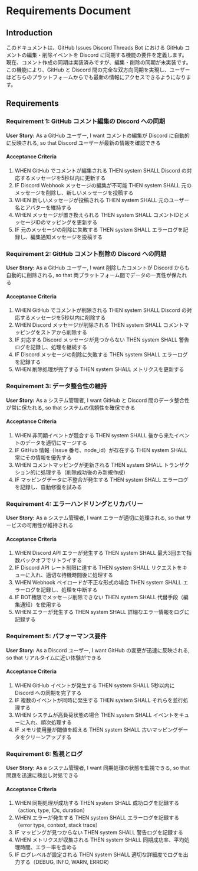 # Requirements Document

## Introduction

このドキュメントは、GitHub Issues Discord Threads Bot における GitHub コメントの編集・削除イベントを Discord に同期する機能の要件を定義します。現在、コメント作成の同期は実装済みですが、編集・削除の同期が未実装です。この機能により、GitHub と Discord 間の完全な双方向同期を実現し、ユーザーはどちらのプラットフォームからでも最新の情報にアクセスできるようになります。

## Requirements

### Requirement 1: GitHub コメント編集の Discord への同期

**User Story:** As a GitHub ユーザー, I want コメントの編集が Discord に自動的に反映される, so that Discord ユーザーが最新の情報を確認できる

#### Acceptance Criteria

1. WHEN GitHub でコメントが編集される THEN system SHALL Discord の対応するメッセージを5秒以内に更新する
2. IF Discord Webhook メッセージの編集が不可能 THEN system SHALL 元のメッセージを削除し、新しいメッセージを投稿する
3. WHEN 新しいメッセージが投稿される THEN system SHALL 元のユーザー名とアバターを維持する
4. WHEN メッセージが置き換えられる THEN system SHALL コメントIDとメッセージIDのマッピングを更新する
5. IF 元のメッセージの削除に失敗する THEN system SHALL エラーログを記録し、編集通知メッセージを投稿する

### Requirement 2: GitHub コメント削除の Discord への同期

**User Story:** As a GitHub ユーザー, I want 削除したコメントが Discord からも自動的に削除される, so that 両プラットフォーム間でデータの一貫性が保たれる

#### Acceptance Criteria

1. WHEN GitHub でコメントが削除される THEN system SHALL Discord の対応するメッセージを5秒以内に削除する
2. WHEN Discord メッセージが削除される THEN system SHALL コメントマッピングをストアから削除する
3. IF 対応する Discord メッセージが見つからない THEN system SHALL 警告ログを記録し、処理を継続する
4. IF Discord メッセージの削除に失敗する THEN system SHALL エラーログを記録する
5. WHEN 削除処理が完了する THEN system SHALL メトリクスを更新する

### Requirement 3: データ整合性の維持

**User Story:** As a システム管理者, I want GitHub と Discord 間のデータ整合性が常に保たれる, so that システムの信頼性を確保できる

#### Acceptance Criteria

1. WHEN 非同期イベントが競合する THEN system SHALL 後から来たイベントのデータを適切にマージする
2. IF GitHub 情報（Issue 番号、node_id）が存在する THEN system SHALL 常にその情報を優先する
3. WHEN コメントマッピングが更新される THEN system SHALL トランザクション的に処理する（削除成功後のみ新規作成）
4. IF マッピングデータに不整合が発生する THEN system SHALL エラーログを記録し、自動修復を試みる

### Requirement 4: エラーハンドリングとリカバリー

**User Story:** As a システム管理者, I want エラーが適切に処理される, so that サービスの可用性が維持される

#### Acceptance Criteria

1. WHEN Discord API エラーが発生する THEN system SHALL 最大3回まで指数バックオフでリトライする
2. IF Discord API レート制限に達する THEN system SHALL リクエストをキューに入れ、適切な待機時間後に処理する
3. WHEN Webhook ペイロードが不正な形式の場合 THEN system SHALL エラーログを記録し、処理を中断する
4. IF BOT権限でメッセージ削除できない THEN system SHALL 代替手段（編集通知）を使用する
5. WHEN エラーが発生する THEN system SHALL 詳細なエラー情報をログに記録する

### Requirement 5: パフォーマンス要件

**User Story:** As a Discord ユーザー, I want GitHub の変更が迅速に反映される, so that リアルタイムに近い体験ができる

#### Acceptance Criteria

1. WHEN GitHub イベントが発生する THEN system SHALL 5秒以内に Discord への同期を完了する
2. IF 複数のイベントが同時に発生する THEN system SHALL それらを並行処理する
3. WHEN システムが高負荷状態の場合 THEN system SHALL イベントをキューに入れ、順次処理する
4. IF メモリ使用量が閾値を超える THEN system SHALL 古いマッピングデータをクリーンアップする

### Requirement 6: 監視とログ

**User Story:** As a システム管理者, I want 同期処理の状態を監視できる, so that 問題を迅速に検出し対処できる

#### Acceptance Criteria

1. WHEN 同期処理が成功する THEN system SHALL 成功ログを記録する（action, type, IDs, duration）
2. WHEN エラーが発生する THEN system SHALL エラーログを記録する（error type, context, stack trace）
3. IF マッピングが見つからない THEN system SHALL 警告ログを記録する
4. WHEN メトリクスが収集される THEN system SHALL 同期成功率、平均処理時間、エラー率を含める
5. IF ログレベルが設定される THEN system SHALL 適切な詳細度でログを出力する（DEBUG, INFO, WARN, ERROR）